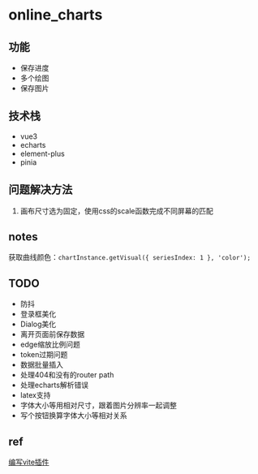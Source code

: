 # online_charts

## 功能

* 保存进度
* 多个绘图
* 保存图片

## 技术栈

* vue3
* echarts
* element-plus
* pinia

## 问题解决方法

1. 画布尺寸选为固定，使用css的scale函数完成不同屏幕的匹配

## notes

获取曲线颜色：`chartInstance.getVisual({ seriesIndex: 1 }, 'color');`

## TODO

* 防抖
* 登录框美化
* Dialog美化
* 离开页面前保存数据
* edge缩放比例问题
* token过期问题
* 数据批量插入
* 处理404和没有的router path
* 处理echarts解析错误
* latex支持
* 字体大小等用相对尺寸，跟着图片分辨率一起调整
* 写个按钮换算字体大小等相对关系

## ref

[编写vite插件](https://juejin.cn/post/7075678169122439181)
